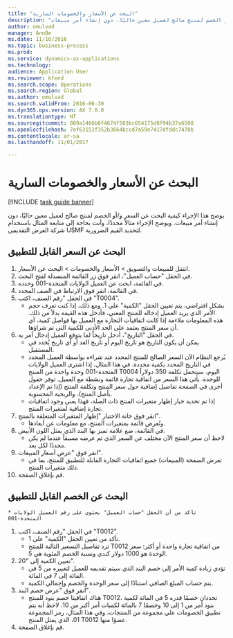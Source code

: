 ```yaml
--- 
title: "البحث عن الأسعار والخصومات السارية"
description: "يوضح هذا الإجراء كيفية البحث عن السعر و/أو الخصم لمنتج صالح لعميل معين حاليًا، دون إنشاء أمر مبيعات."
author: omulvad
manager: AnnBe
ms.date: 11/10/2016
ms.topic: business-process
ms.prod: 
ms.service: dynamics-ax-applications
ms.technology: 
audience: Application User
ms.reviewer: kfend
ms.search.scope: Operations
ms.search.region: Global
ms.author: omulvad
ms.search.validFrom: 2016-06-30
ms.dyn365.ops.version: AX 7.0.0
ms.translationtype: HT
ms.sourcegitcommit: 809a1466b0f4674f503bc654175d8f94b37a6508
ms.openlocfilehash: 7ef63151f352b3664bccd7a59e7417dfddc7470b
ms.contentlocale: ar-sa
ms.lasthandoff: 11/01/2017

---
```

# <a name="look-up-applicable-prices-and-discounts"></a>البحث عن الأسعار والخصومات السارية

[!INCLUDE [task guide banner](../../includes/task-guide-banner.md)]

يوضح هذا الإجراء كيفية البحث عن السعر و/أو الخصم لمنتج صالح لعميل معين حاليًا، دون إنشاء أمر مبيعات. ويوضح الإجراء مثالاً محددًا، وأنت بحاجة إلى متابعة المثال باستخدام شركة العرض التقديمي USMF لتحديد القيم الضرورية.


## <a name="find-the-applicable-price"></a>البحث عن السعر القابل للتطبيق
1. انتقل للمبيعات والتسويق > الأسعار والخصومات > البحث عن الأسعار.
2. في الحقل "حساب العميل"، انقر فوق زر القائمة المنسدلة لفتح البحث.
3. في القائمة، ابحث عن العميل الولايات المتحدة-001 وحدده.
4. في القائمة، انقر فوق الارتباط في الصف المحدد.
5. في الحقل "رقم الصنف، اكتب "T0004".
    * بشكل افتراضي، يتم تعيين الحقل "الكمية" على 1. ومع ذلك، إذا كنت تعرف حجم الأمر الذي يريد العميل إدخاله للمنتج المعني، فأدخل هذه القيمة بدلاً من ذلك. هذه المعلومات ملاءمة إذا كانت اتفاقيات التجارة مع العميل بها فواصل كمية، أي أن سعر المنتج يعتمد على الحد الأدنى للكمية التي تم شراؤها.  
6. في الحقل "التاريخ"، أدخل تاريخاً لما يتوقع العميل إدخال أمر به. 
    * يمكن أن يكون التاريخ هو تاريخ اليوم أو تاريخ الغد أو أي تاريخ يُحدد في المستقبل.  
    * يُرجع النظام الآن السعر الصالح للمنتج المحدد عند شراءه بواسطة العميل المحدد في التاريخ المحدد بكمية محددة. في هذا المثال، إذا اشترى العميل الولايات المتحدة-001 وحدة واحدة من المنتج T0004 اليوم، سيتحمل تكلفة 350 دولاراً للوحدة. يأتي هذا السعر من اتفاقية تجارة قائمة ونشطة مع العميل.      توفر حقول أخرى في الصفحة تفاصيل إضافية حول سعر المنتج وتكلفة المنتج (إذا تم الإعداد بأصل المنتج)، والربحية المحسوبة.  
    * إذا تم تحديد خيار إظهار متغيرات المنتج ذات الصلة، فهذا يعني وجود اتفاقيات تجارة إضافية لمتغيرات المنتج.  
7. انقر فوق خانة الاختيار "إظهار المتغيرات المتعلقة بالمنتج".
    * وتُعرض قائمة بمتغيرات المنتج، مع معلومات عن أبعادها.  
8. في القائمة، ضع علامة تميز بها البند الذي يمثل اللون الأبيض.
    * لاحظ أن سعر المنتج الآن مختلف عن السعر الذي تم عرضه مسبقاً عندما لم يكن محددًا لكل بعد.  
9. انقر فوق "عرض أسعار المبيعات".
    * تعرض الصفحة (المبيعات) جميع اتفاقيات التجارة القابلة للتطبيق للمنتج، بما في ذلك متغيرات المنتج.  
10. قم بإغلاق الصفحة.

## <a name="find-the-applicable-discount"></a>البحث عن الخصم القابل للتطبيق
    * تأكد من أن الحقل "حساب العميل" يحتوي على رقم العميل الولايات المتحدة-001    
1. في الحقل "رقم الصنف، اكتب "T0012".
    * تأكد من تعيين الحقل "الكمية" على 1.  
    * ترد تفاصيل التسعير التالية للمنتج T0012 من اتفاقية تجارة واحدة أو أكثر: سعر الوحدة هو 1000 دولار كندي ونسبة الخصم المئوية هي 5.  
2. تعيين الكمية إلى "20".
    * تؤدي زيادة كمية الأمر إلى خصم البند الذي سيتم تقديمه للعميل لتغييره من 5 في المائة إلى 7 في المائة.  
    * يتم حساب المبلغ الصافي استنادًا إلى سعر الوحدة والخصم وإجمالي الكمية.  
3. انقر فوق "عرض خصم البند".
    * هناك اتفاقيتا خصم بنود للمنتج T0012، تحددان خصمًا قدره 5 في المائة لكمية بنود أمر من 1 إلى 10 وخصمًا 7 بالمائة لكميات أمر أكبر من 10. لاحظ أنه يتم تطبيق الخصومات على مجموعة من المنتجات، وفي هذا المثال، رمز المجموعة 01، الذي يمثل المنتج T0012 عضوًا منها.  
4. قم بإغلاق الصفحة.


